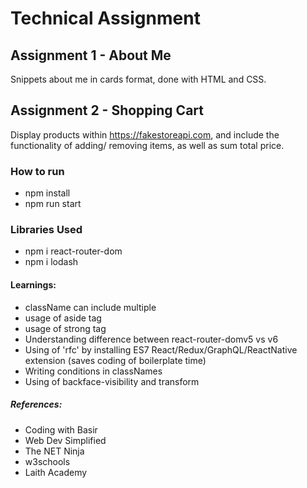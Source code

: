 # Technical Assignment

## Assignment 1 - About Me

Snippets about me in cards format, done with HTML and CSS.

## Assignment 2 - Shopping Cart

Display products within https://fakestoreapi.com, and include the functionality of adding/ removing items, as well as sum total price.

### How to run

- npm install
- npm run start

### Libraries Used

- npm i react-router-dom
- npm i lodash

#### Learnings:

- className can include multiple
- usage of aside tag
- usage of strong tag
- Understanding difference between react-router-domv5 vs v6
- Using of 'rfc' by installing ES7 React/Redux/GraphQL/ReactNative extension (saves coding of boilerplate time)
- Writing conditions in classNames
- Using of backface-visibility and transform 

##### References:

- Coding with Basir
- Web Dev Simplified
- The NET Ninja
- w3schools
- Laith Academy
